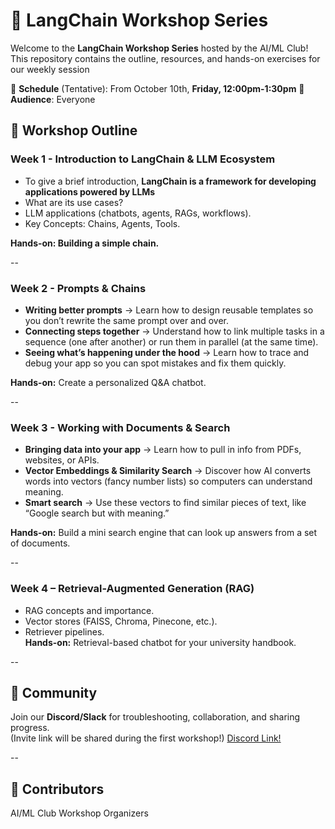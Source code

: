 # 🚀 LangChain Workshop Series

Welcome to the **LangChain Workshop Series** hosted by the AI/ML Club!
This repository contains the outline, resources, and hands-on exercises for our weekly session

📅 **Schedule** (Tentative): From October 10th, **Friday, 12:00pm-1:30pm**
👥 **Audience**: Everyone

## 📖 Workshop Outline

### **Week 1 - Introduction to LangChain & LLM Ecosystem**

- To give a brief introduction, **LangChain is a framework for developing applications powered by LLMs**
- What are its use cases?
- LLM applications (chatbots, agents, RAGs, workflows).
- Key Concepts: Chains, Agents, Tools.

**Hands-on: Building a simple chain.**

--

### **Week 2 - Prompts & Chains**

- **Writing better prompts** → Learn how to design reusable templates so you don’t rewrite the same prompt over and over.
- **Connecting steps together** → Understand how to link multiple tasks in a sequence (one after another) or run them in parallel (at the same time).
- **Seeing what’s happening under the hood** → Learn how to trace and debug your app so you can spot mistakes and fix them quickly.

**Hands-on:** Create a personalized Q&A chatbot.

--

### **Week 3 - Working with Documents & Search**

- **Bringing data into your app** → Learn how to pull in info from PDFs, websites, or APIs.
- **Vector Embeddings & Similarity Search** → Discover how AI converts words into vectors (fancy number lists) so computers can understand meaning.
- **Smart search** → Use these vectors to find similar pieces of text, like “Google search but with meaning.”

**Hands-on:** Build a mini search engine that can look up answers from a set of documents.

--

### **Week 4 – Retrieval-Augmented Generation (RAG)**

- RAG concepts and importance.
- Vector stores (FAISS, Chroma, Pinecone, etc.).
- Retriever pipelines.  
  **Hands-on:** Retrieval-based chatbot for your university handbook.

--

## 📢 Community

Join our **Discord/Slack** for troubleshooting, collaboration, and sharing progress.  
(Invite link will be shared during the first workshop!) [Discord Link!](https://discord.gg/nPs7vSfd)

--

## 🙌 Contributors

AI/ML Club Workshop Organizers
